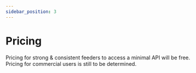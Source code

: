 ```yaml
---
sidebar_position: 3
---
```


# Pricing

Pricing for strong &amp; consistent feeders to access a minimal API will be free. Pricing for commercial users is still to be determined.
